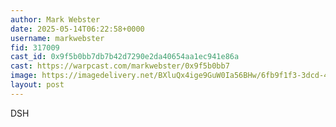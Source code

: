 ```yaml
---
author: Mark Webster
date: 2025-05-14T06:22:58+0000
username: markwebster
fid: 317009
cast_id: 0x9f5b0bb7db7b42d7290e2da40654aa1ec941e86a
cast: https://warpcast.com/markwebster/0x9f5b0bb7
image: https://imagedelivery.net/BXluQx4ige9GuW0Ia56BHw/6fb9f1f3-3dcd-4769-e5c8-fb731d53cc00/original
layout: post
---
```

DSH  

<img src='https://imagedelivery.net/BXluQx4ige9GuW0Ia56BHw/6fb9f1f3-3dcd-4769-e5c8-fb731d53cc00/original' alt='' referrerpolicy='no-referrer'/>